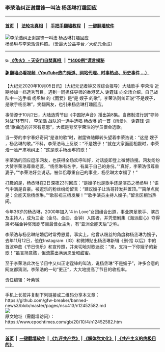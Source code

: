 ### 李荣浩纠正谢霆锋一叫法 杨丞琳打趣回应
------------------------

#### [首页](https://github.com/gfw-breaker/banned-news3/blob/master/README.md) &nbsp;&nbsp;|&nbsp;&nbsp; [法轮功真相](https://github.com/begood0513/basic/blob/master/README.md)  &nbsp;&nbsp;|&nbsp;&nbsp; [手把手翻墙教程](https://github.com/gfw-breaker/guides/wiki)  &nbsp;&nbsp;|&nbsp;&nbsp; [一键翻墙软件](https://github.com/gfw-breaker/nogfw/blob/master/README.md)  



<div><img alt="李荣浩纠正谢霆锋一叫法 杨丞琳打趣回应" class="attachment-djy_600_400 size-djy_600_400 wp-post-image" src="https://i.epochtimes.com/assets/uploads/2019/09/1810290201521487-600x400.jpg"/>
<div class="caption">
 杨丞琳与李荣浩资料照。（爱最大公益平台／大纪元合成）
</div></div><hr/>

#### 💥 [《伪火》 - 天安门自焚真相 ](http://158.247.195.190:10000/videos/blog/weihuo.html)&nbsp; |&nbsp; [“1400例”谎言揭秘  ](http://158.247.195.190:10000/videos/blog/jiexi1400.html)

#### [ 🎬  翻墙必看视频（YouTube热门频道、网站代理、时事热点、历史事件 ...）](https://github.com/gfw-breaker/links/blob/master/banned.md)

<div><p>
 【大纪元2020年10月05日讯】（大纪元记者钟又淳综合报导）大陆歌手
 <ok href="https://www.epochtimes.com/gb/tag/%E6%9D%8E%E8%8D%A3%E6%B5%A9.html">
  李荣浩
 </ok>
 近期参加一档选秀节目，遇到一同担任导师的香港艺人
 <ok href="https://www.epochtimes.com/gb/tag/%E8%B0%A2%E9%9C%86%E9%94%8B.html">
  谢霆锋
 </ok>
 向全场介绍，自己战队中一选手唱
 <ok href="https://www.epochtimes.com/gb/tag/%E6%9D%A8%E4%B8%9E%E7%90%B3.html">
  杨丞琳
 </ok>
 的《雨爱》是“是
 <ok href="https://www.epochtimes.com/gb/tag/%E5%AB%82%E5%AD%90.html">
  嫂子
 </ok>
 的歌”。李荣浩则纠正说“不是嫂子，是歌手杨丞琳”，笑翻网友，也引来杨丞琳打趣回应。
</p>
<p>
 事情源于10月2日，大陆选秀节目《中国好声音》播出第8集。当赛制进行到“导师对战”环节时，
 <ok href="https://www.epochtimes.com/gb/tag/%E6%9D%8E%E8%8D%A3%E6%B5%A9.html">
  李荣浩
 </ok>
 战队的一选手选唱
 <ok href="https://www.epochtimes.com/gb/tag/%E6%9D%A8%E4%B8%9E%E7%90%B3.html">
  杨丞琳
 </ok>
 的一首《雨爱》，
 <ok href="https://www.epochtimes.com/gb/tag/%E8%B0%A2%E9%9C%86%E9%94%8B.html">
  谢霆锋
 </ok>
 调侃“歌曲选的非常有意思”，大概是夸奖李荣浩的学员很会选歌。
</p>
<p>
 当一旁的李宇春好奇问“是谁的歌”时，谢霆锋随即转头望着李荣浩说：“这是
 <ok href="https://www.epochtimes.com/gb/tag/%E5%AB%82%E5%AD%90.html">
  嫂子
 </ok>
 ，杨丞琳的歌。”不料，李荣浩马上反驳：“不是嫂子！”就在大家面面相觑时，李荣浩一脸严肃地纠正：“这是歌手杨丞琳的歌！”
</p>
<p>
 李荣浩的回应逗乐网友，也获得全场欢呼叫好，对话旋即登上微博热搜。网友纷纷大赞李荣浩尊重老婆，“杨丞琳有名字，有属于自己的身份。”“真好，李荣浩很尊重妻子。”“李荣浩好会说话，被伴侣尊重自己的事业，杨丞琳太幸福了！”
</p>
<p>
 打趣的是，杨丞琳在2日深夜23时回应：“是嫂子也是歌手还是演员之杨丞琳！”语气中满是自豪。被逗乐的粉丝纷纷留言：“建议嫂子让浩哥转发并置顶。”“简单点就是：全能天后杨丞琳。”“歌影视三栖发展！”“歌手演员主持人嫂子。”留言区相当热闹。
</p>
<p>
 今年36岁的杨丞琳，2000年加入“4 in Love”女团组合出道，事业跨足歌手、演员及主持人，成为三金（金马、金曲、金钟）入围者，并凭借剧集《海派甜心》夺得第45届金钟奖戏剧节目最佳女主角，有“亚洲全能天后”之称。
</p>
<p>
 李荣浩与杨丞琳结婚后时常秀恩爱。事实上，他曾从粉丝的角度称杨丞琳为嫂子，去年11月12日，他在Instagram（IG）和微博贴出杨丞琳新辑《删·拾 以后》中的首波单曲《节日快乐》和宣传照，并亲切地对歌迷说：“来，支持一下你嫂子的新歌！”虽言简意赅，但流露出满满恩爱和甜蜜。
</p>
<p>
 至于李荣浩此次在节目中又纠正谢霆锋的叫法，说杨丞琳“不是嫂子”，许多会意的网友都猜测，李荣浩的一句“更正”，大大地提高了节目的收视率。
</p>
<p>
 责任编辑：叶紫微
</p>
</div>
<hr/>
手机上长按并复制下列链接或二维码分享本文章：<br/>
https://github.com/gfw-breaker/banned-news3/blob/master/pages/nsc413/n12452582.md <br/>
<a href='https://github.com/gfw-breaker/banned-news3/blob/master/pages/nsc413/n12452582.md'><img src='https://github.com/gfw-breaker/banned-news3/blob/master/pages/nsc413/n12452582.md.png'/></a> <br/>
原文地址（需翻墙访问）：https://www.epochtimes.com/gb/20/10/4/n12452582.htm


------------------------
#### [首页](https://github.com/gfw-breaker/banned-news3/blob/master/README.md) &nbsp;|&nbsp; [一键翻墙软件](https://github.com/gfw-breaker/nogfw/blob/master/README.md) &nbsp;| [《九评共产党》](https://github.com/gfw-breaker/9ping.md/blob/master/README.md#九评之一评共产党是什么) | [《解体党文化》](https://github.com/gfw-breaker/jtdwh.md/blob/master/README.md) | [《共产主义的终极目的》](https://github.com/gfw-breaker/gczydzjmd.md/blob/master/README.md)


<img src='http://gfw-breaker.win/banned-news3/pages/nsc413/n12452582.md' width='0px' height='0px'/>